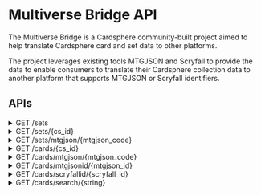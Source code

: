 # Multiverse Bridge API
The Multiverse Bridge is a Cardsphere community-built project aimed to help translate Cardsphere card and set data to other platforms.

The project leverages existing tools MTGJSON and Scryfall to provide the data to enable consumers to translate their Cardsphere collection data to another platform that supports MTGJSON or Scryfall identifiers.

## APIs

<details>
  <summary>GET /sets</summary>

  Returns a list of all Cardsphere sets including that set's MTGJSON equivalent code value.

  ```
  [{
      "cs_id": 755,
      "cs_name": "10th Edition",
      "mtgjson_code": "10E"
    },
    {
      "cs_id": 756,
      "cs_name": "4th Edition",
      "mtgjson_code": "4ED"
    },
    ...
  ]
  ```
</details>

<details>
  <summary>GET /sets/{cs_id}</summary>

  Returns the Cardsphere set specified by the cs_id and a list of the cards in the set.

  ```
  {
    "cs_id": 1290,
    "cs_name": "Zendikar Rising - Extended Art",
    "mtgjson_code": "ZNR",
    "related_mtgjson_codes": [
        {
            "mtgjson_code": "ZNC"
        }
    ],
    "cards": [
        {
            "is_foil": false,
            "scryfall_id": "499c2b20-e83e-40ff-919e-1d134ad50c0a",
            "edition": "Zendikar Rising - Extended Art",
            "name": "Agadeem's Awakening // Agadeem, the Undercrypt",
            "mtgjson_code": "ZNR",
            "url": "/cards/71318",
            "mtgjson_id": "3e7731e8-ca30-50af-a6cb-a7ef60b3c137",
            "collector_number": "336",
            "cs_id": 71318
        },
    ...
    ]
  }
  ```
</details>

<details>
  <summary>GET /sets/mtgjson/{mtgjson_code}</summary>

  Returns the Cardsphere set specified by the MTGJSON set code and a list of the cards in the set.
  ```
  {
    "cs_id": 755,
    "cs_name": "10th Edition",
    "mtgjson_code": "10E",
    "cards": [{
      "edition": "10th Edition",
          "name": "Abundance",
          "collector_number": "249",
          "cs_id": 1,
          "is_foil": true,
          "mtgjson_id": "1669af17-d287-5094-b005-4b143441442f",
          "url": "/cards/1",
          "mtgjson_code": "10E",
          "scryfall_id": "46184f97-d5c9-4a98-9fd9-e19057ce9b7e"
    },
    ...
    ]
  }
  ```
</details>

<details>
  <summary>GET /cards/{cs_id}</summary>

  Returns the Cardsphere card details specified by the cs_id.

  `includeRelatedPrintings` (bool, optional) - Query parameter to include the other printings of the specified card.

  ```
{
  [
    {
      "cs_id": 1,
      "url": "/cards/1",
      "name": "Abundance",
      "edition": "10th Edition",
      "is_foil": true,
      "mtgjson_id": "1669af17-d287-5094-b005-4b143441442f",
      "scryfall_id": "46184f97-d5c9-4a98-9fd9-e19057ce9b7e",
      "collector_number": "249",
      "related_printings": [{
        "edition": "10th Edition",
          "name": "Abundance",
          "collector_number": "249",
          "cs_id": 2,
          "is_foil": false,
          "mtgjson_id": "1669af17-d287-5094-b005-4b143441442f",
          "url": "/cards/2",
          "mtgjson_code": "10E",
          "scryfall_id": "46184f97-d5c9-4a98-9fd9-e19057ce9b7e"
      },
      {
          "edition": "Commander 2017",
          "name": "Abundance",
          "collector_number": "145",
          "cs_id": 50776,
          "is_foil": false,
          "mtgjson_id": "7e89befa-00f2-5326-a98d-70c5a54f0bea",
          "url": "/cards/50776",
          "mtgjson_code": "10E",
          "scryfall_id": "7f3fff7e-f34d-4a99-a805-bd66c4e9f0cb"
      },
      ...
    ]
  }
  ```
</details>

<details>
  <summary>GET /cards/mtgjson/{mtgjson_code}</summary>

  Returns the Cardsphere card details specified by the MTGJSON Set Code.
  ```
  [
    {
        "url": "/cards/292",
        "name": "Howling Mine",
        "is_foil": false,
        "edition": "10th Edition",
        "mtgjson_code": "10E",
        "collector_number": "325",
        "cs_id": 292,
        "scryfall_id": "afe62264-058d-4337-a793-a66eb42551f7",
        "mtgjson_id": "0b8d17a5-eafd-532f-b2b7-655659a21ae9"
    },
    {
        "url": "/cards/572",
        "name": "Shatterstorm",
        "is_foil": false,
        "edition": "10th Edition",
        "mtgjson_code": "10E",
        "collector_number": "229",
        "cs_id": 572,
        "scryfall_id": "f7a1aa93-26d1-40b0-82d8-414f56a36337",
        "mtgjson_id": "ace015a0-834d-54d1-9b8a-9aa54992412e"
    },
    ...
  ]
  ```
</details>

<details>
  <summary>GET /cards/mtgjsonid/{mtgjson_id}</summary>

  Returns the Cardsphere card details specified by the MTGJSON Id.
  ```
  {
    "name": "Abundance",
    "mtgjson_id": "1669af17-d287-5094-b005-4b143441442f",
    "url": "/cards/1",
    "collector_number": "249",
    "cs_id": 1,
    "mtgjson_code": "10E",
    "is_foil": true,
    "scryfall_id": "46184f97-d5c9-4a98-9fd9-e19057ce9b7e",
    "edition": "10th Edition"
  }
  ```
</details>

<details>
  <summary>GET /cards/scryfallid/{scryfall_id}</summary>

  Returns the Cardsphere card details specified by the Scryfall Id.
  ```
  {
    "name": "Abundance",
    "mtgjson_id": "1669af17-d287-5094-b005-4b143441442f",
    "url": "/cards/1",
    "collector_number": "249",
    "cs_id": 1,
    "mtgjson_code": null,
    "is_foil": true,
    "scryfall_id": "46184f97-d5c9-4a98-9fd9-e19057ce9b7e",
    "mtgjson_code": "10E",
    "edition": "10th Edition"
  }
  ```
</details>

<details>
  <summary>GET /cards/search/{string}</summary>

  Returns the Cardsphere card details of the card whose name best matches the search string provided.
  ```
 [
    {
        "name": "Abundance",
        "mtgjson_id": "7e89befa-00f2-5326-a98d-70c5a54f0bea",
        "url": "/cards/50776",
        "collector_number": "145",
        "cs_id": 50776,
        "mtgjson_code": "C17",
        "is_foil": false,
        "scryfall_id": "7f3fff7e-f34d-4a99-a805-bd66c4e9f0cb",
        "edition": "Commander 2017"
    },
    {
        "name": "Abundance",
        "mtgjson_id": "d122a279-8bd3-5eb2-8ab9-38974c8fa7f0",
        "url": "/cards/15267",
        "collector_number": "2",
        "cs_id": 15267,
        "mtgjson_code": "DDR",
        "is_foil": false,
        "scryfall_id": "9ab8ad39-840e-474b-beb8-96a7c2a8d0fa",
        "edition": "Duel Decks: Nissa vs. Ob Nixilis"
    },
    ...
  ]
  ```
</details>
